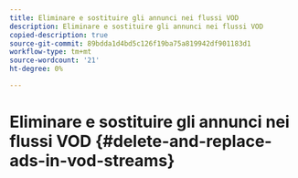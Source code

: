 ```yaml
---
title: Eliminare e sostituire gli annunci nei flussi VOD
description: Eliminare e sostituire gli annunci nei flussi VOD
copied-description: true
source-git-commit: 89bdda1d4bd5c126f19ba75a819942df901183d1
workflow-type: tm+mt
source-wordcount: '21'
ht-degree: 0%

---
```



# Eliminare e sostituire gli annunci nei flussi VOD {#delete-and-replace-ads-in-vod-streams}
